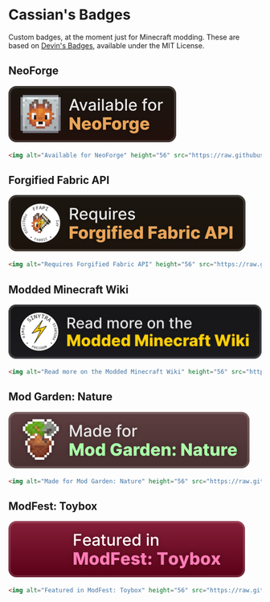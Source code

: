 # Cassian's Badges
Custom badges, at the moment just for Minecraft modding. These are based on [Devin's Badges](https://intergrav.github.io/devins-badges-docs/), available under the MIT License.

## NeoForge
![Available for NeoForge](https://raw.githubusercontent.com/cassiancc/Cassians-Badges/refs/heads/main/cozy/NeoForge.svg)

```html
<img alt="Available for NeoForge" height="56" src="https://raw.githubusercontent.com/cassiancc/Cassians-Badges/refs/heads/main/cozy/NeoForge.svg">
```

## Forgified Fabric API
![Requires Forgified Fabric API](https://raw.githubusercontent.com/cassiancc/Cassians-Badges/refs/heads/main/cozy/ForgifiedFabric.svg)

```html
<img alt="Requires Forgified Fabric API" height="56" src="https://raw.githubusercontent.com/cassiancc/Cassians-Badges/refs/heads/main/cozy/ForgifiedFabric.svg">
```

## Modded Minecraft Wiki
![Read more on the Modded Minecraft Wiki](https://raw.githubusercontent.com/cassiancc/Cassians-Badges/refs/heads/main/cozy/Modded-Minecraft-Wiki.svg)

```html
<img alt="Read more on the Modded Minecraft Wiki" height="56" src="https://raw.githubusercontent.com/cassiancc/Cassians-Badges/refs/heads/main/cozy/Modded-Minecraft-Wiki.svg">
```

## Mod Garden: Nature
![Made for Mod Garden: Nature](https://raw.githubusercontent.com/cassiancc/Cassians-Badges/refs/heads/main/cozy/Nature.svg)

```html
<img alt="Made for Mod Garden: Nature" height="56" src="https://raw.githubusercontent.com/cassiancc/Cassians-Badges/refs/heads/main/cozy/Nature.svg">
```

## ModFest: Toybox
![Featured in ModFest: Toybox](https://raw.githubusercontent.com/cassiancc/Cassians-Badges/1891e2d730946c2848883e25aecd6881b427b706/cozy/Toybox.svg)

```html
<img alt="Featured in ModFest: Toybox" height="56" src="https://raw.githubusercontent.com/cassiancc/Cassians-Badges/1891e2d730946c2848883e25aecd6881b427b706/cozy/Toybox.svg">
```